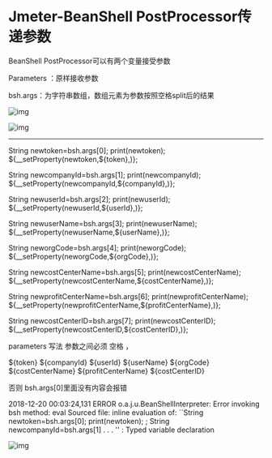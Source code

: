 # Jmeter-BeanShell PostProcessor传递参数



BeanShell PostProcessor可以有两个变量接受参数

Parameters ：原样接收参数

bsh.args：为字符串数组，数组元素为参数按照空格split后的结果



![img](https://upload-images.jianshu.io/upload_images/8779131-6bcf92be7bc15198?imageMogr2/auto-orient/strip%7CimageView2/2/w/1000/format/webp)



![img](https://upload-images.jianshu.io/upload_images/8779131-73cf53bc678c62b0?imageMogr2/auto-orient/strip%7CimageView2/2/w/1000/format/webp)



--------------

String newtoken=bsh.args[0];
print(newtoken);
${__setProperty(newtoken,${token},)};

String newcompanyId=bsh.args[1];
print(newcompanyId);
${__setProperty(newcompanyId,${companyId},)};

String newuserId=bsh.args[2];
print(newuserId);
${__setProperty(newuserId,${userId},)};

String newuserName=bsh.args[3];
print(newuserName);
${__setProperty(newuserName,${userName},)};

String neworgCode=bsh.args[4];
print(neworgCode);
${__setProperty(neworgCode,${orgCode},)};

String newcostCenterName=bsh.args[5];
print(newcostCenterName);
${__setProperty(newcostCenterName,${costCenterName},)};

String newprofitCenterName=bsh.args[6];
print(newprofitCenterName);
${__setProperty(newprofitCenterName,${profitCenterName},)};

String newcostCenterID=bsh.args[7];
print(newcostCenterID);
${__setProperty(newcostCenterID,${costCenterID},)};

parameters 写法 参数之间必须 空格 ，

${token} ${companyId} ${userId} ${userName} ${orgCode} ${costCenterName} ${profitCenterName} ${costCenterID}

否则  bsh.args[0]里面没有内容会报错

2018-12-20 00:03:24,131 ERROR o.a.j.u.BeanShellInterpreter: Error invoking bsh method: eval Sourced file: inline evaluation of: ``String newtoken=bsh.args[0]; print(newtoken); ; String newcompanyId=bsh.args[1] . . . '' : Typed variable declaration

 

![img](https://img2018.cnblogs.com/blog/183523/201812/183523-20181219235410498-1442253912.png)